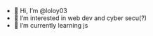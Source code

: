 - 👋 Hi, I’m @loloy03
- 👀 I’m interested in web dev and cyber secu(?)
- 🌱 I’m currently learning js 


<!---
loloy03/loloy03 is a ✨ special ✨ repository because its `README.md` (this file) appears on your GitHub profile.
You can click the Preview link to take a look at your changes.
--->
